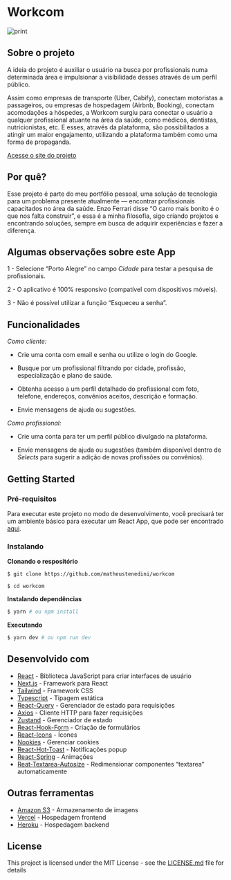 # Workcom

![print](https://i.imgur.com/029m3Do.png)

## Sobre o projeto 

A ideia do projeto é auxiliar o usuário na busca por profissionais numa determinada área e impulsionar a visibilidade desses através de um perfil público.

Assim como empresas de transporte (Uber, Cabify), conectam motoristas a passageiros, ou empresas de hospedagem (Airbnb, Booking), conectam acomodações a hóspedes, a Workcom surgiu para conectar o usuário a qualquer profissional atuante na área da saúde, como médicos, dentistas, nutricionistas, etc. E esses, através da plataforma, são possibilitados a atingir um maior engajamento, utilizando a plataforma também como uma forma de propaganda.

[Acesse o site do projeto](https://workcom.vercel.app)

## Por quê?

Esse projeto é parte do meu portfólio pessoal, uma solução de tecnologia para um problema presente atualmente — encontrar profissionais capacitados no área da saúde. Enzo Ferrari disse “O carro mais bonito é o que nos falta construir”, e essa é a minha filosofia, sigo criando projetos e encontrando soluções, sempre em busca de adquirir experiências e fazer a diferença. 

## Algumas observações sobre este App


1 - Selecione “Porto Alegre” no campo _Cidade_ para testar a pesquisa de profissionais.

2 - O aplicativo é 100% responsivo (compatível com dispositivos móveis).

3 - Não é possível utilizar a função “Esqueceu a senha”.

## Funcionalidades

_Como cliente:_

  - Crie uma conta com email e senha ou utilize o login do Google.

  - Busque por um profissional filtrando por cidade, profissão, especialização e plano de saúde.

  - Obtenha acesso a um perfil detalhado do profissional com foto, telefone, endereços, convênios aceitos, descrição e formação.

  - Envie mensagens de ajuda ou sugestões.

_Como profissional:_

  - Crie uma conta para ter um perfil público divulgado na plataforma.

  - Envie mensagens de ajuda ou sugestões (também disponível dentro de _Selects_ para sugerir a adição de novas profissões ou convênios).

## Getting Started  

### Pré-requisitos

Para executar este projeto no modo de desenvolvimento, você precisará ter um ambiente básico para executar um React App, que pode ser encontrado [aqui](https://learn.microsoft.com/en-us/windows/dev-environment/javascript/react-on-windows#prerequisites).

### Instalando 

**Clonando o respositório**

```
$ git clone https://github.com/matheustenedini/workcom

$ cd workcom
```

**Instalando dependências**

```bash
$ yarn # ou npm install
```

**Executando**

```bash
$ yarn dev # ou npm run dev
```

## Desenvolvido com

- [React](https://pt-br.reactjs.org) - Biblioteca JavaScript para criar interfaces de usuário
- [Next.js](https://nextjs.org/) - Framework para React
- [Tailwind](https://tailwindcss.com/) - Framework CSS
- [Typescript](https://typescriptlang.org/) - Tipagem estática
- [React-Query](https://tanstack.com/query/v4) - Gerenciador de estado para requisições
- [Axios](https://axios-http.com/) - Cliente HTTP para fazer requisições
- [Zustand](https://github.com/pmndrs/zustand) - Gerenciador de estado
- [React-Hook-Form](https://react-hook-form.com/) - Criação de formulários
- [React-Icons](https://react-icons.github.io/react-icons/) - Ícones
- [Nookies](https://github.com/maticzav/nookies) - Gerenciar cookies
- [React-Hot-Toast](https://react-hot-toast.com/) - Notificações popup
- [React-Spring](https://react-spring.dev/) - Animações
- [Reat-Textarea-Autosize](https://www.npmjs.com/package/react-textarea-autosize) - Redimensionar componentes “textarea” automaticamente

## Outras ferramentas

- [Amazon S3](https://aws.amazon.com/pt/s3/) - Armazenamento de imagens
- [Vercel](https://vercel.com/) - Hospedagem frontend
- [Heroku](https://www.heroku.com/) - Hospedagem backend

## License

This project is licensed under the MIT License - see the [LICENSE.md](https://github.com/matheustenedini/workcom/blob/master/LICENSE.md) file for details
